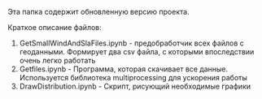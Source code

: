 Эта папка содержит обновленную версию проекта.

Краткое описание файлов:
1) GetSmallWindAndSlaFiles.ipynb - предобработчик всех файлов с геоданными. Формирует два csv файла, с которыми впоследствии очень легко работать
2) Getfiles.ipynb - Программа, которая скачивает все данные. Используется библиотека multiprocessing для ускорения работы
3) DrawDistribution.ipynb - Скрипт, рисующий необходимые графики
